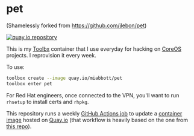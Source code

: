 # pet

(Shamelessly forked from <https://github.com/jlebon/pet>)

[![quay.io repository](https://img.shields.io/badge/updated-2024--09--22-green)](https://quay.io/repository/miabbott/pet)

This is my [Toolbx](https://containertoolbx.org/) container
that I use everyday for hacking on
[CoreOS](https://github.com/coreos) projects. I reprovision
it every week.

To use:

```bash
toolbox create --image quay.io/miabbott/pet
toolbox enter pet
```

For Red Hat engineers, once connected to the VPN, you'll
want to run `rhsetup` to install certs and `rhpkg`.

This repository runs a weekly
[GitHub Actions job](https://github.com/miabbott/pet/actions/workflows/build.yml)
to update a
[container image](https://quay.io/repository/miabbott/pet)
hosted on [Quay.io](https://quay.io/) (that workflow is
heavily based on the one from
[this repo](https://github.com/coreos/mkpasswd-container)).
